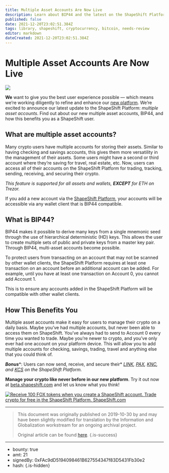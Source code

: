 ```yaml
---
title: Multiple Asset Accounts Are Now Live
description: Learn about BIP44 and the latest on the ShapeShift Platform.
published: false
date: 2021-12-20T23:02:51.384Z
tags: library, shapeshift, cryptocurrency, bitcoin, needs-review
editor: markdown
dateCreated: 2021-12-20T23:02:51.384Z
---
```


# Multiple Asset Accounts Are Now Live

![](https://assets.website-files.com/5e9a09610b7dce71f87f7f17/5e9f1cb0c70fa54fa7297048_0_6k-wgcObFPQYvflq-1%20(dragged).png)

**We** want to give you the best user experience possible — which means we’re working diligently to refine and enhance our [new platform](http://beta.shapeshift.com/). We’re excited to announce our latest update to the ShapeShift Platform: *multiple asset accounts*. Find out about our new multiple asset accounts, BIP44, and how this benefits you as a ShapeShift user.<br/> 

## What are multiple asset accounts?

Many crypto users have multiple accounts for storing their assets. Similar to having checking and savings accounts, this gives them more versatility in the management of their assets. Some users might have a second or third account where they’re saving for travel, real estate, etc. Now, users can access all of their accounts on the ShapeShift Platform for trading, tracking, sending, receiving, and securing their crypto.

*This feature is supported for all assets and wallets,* ***EXCEPT*** *for ETH on Trezor.*

If you add a new account via the [ShapeShift Platform](https://shapeshift.com/), your accounts will be accessible via any wallet client that is BIP44 compatible.<br/> 

## What is BIP44?

BIP44 makes it possible to derive many keys from a single mnemonic seed through the use of hierarchical deterministic (HD) keys. This allows the user to create multiple sets of public and private keys from a master key pair. Through BIP44, multi-asset accounts become possible.

To protect users from transacting on an account that may not be scanned by other wallet clients, the ShapeShift Platform requires at least one transaction on an account before an additional account can be added. For example, until you have at least one transaction on Account 0, you cannot add Account 1.

This is to ensure any accounts added in the ShapeShift Platform will be compatible with other wallet clients.<br/> 

## How This Benefits You

Multiple asset accounts make it easy for users to manage their crypto on a daily basis. Maybe you’ve had multiple accounts, but never been able to access them on ShapeShift. You’ve always had to send to Account 0 every time you wanted to trade. Maybe you’re newer to crypto, and you’ve only ever had one account on your platform device. This will allow you to add multiple accounts for checking, savings, trading, travel and anything else that you could think of.

***Bonus****: Users can now send, receive, and secure their* [*LINK*](https://coincap.io/assets/chainlink)*,* [*PAX*](https://coincap.io/assets/paxos-standard-token)*,* [*KNC*](https://coincap.io/assets/kyber-network)*, and* [*KCS*](https://coincap.io/assets/kucoin-shares) *on the ShapeShift Platform.*

**Manage your crypto like never before in our new platform**. Try it out now at [beta.shapeshift.com](http://beta.shapeshift.com/) and let us know what you think!<br/> 

[![Receive 100 FOX tokens when you create a ShapeShift account. Trade crypto for free in the ShapeShift Platform. ShapeShift.com](https://assets.website-files.com/5e9a09610b7dce71f87f7f17/5e9f1cd6888b90ed9991f27d_1*tSDEyI4_ey4pCktaxeODvw.png)](http://beta.shapeshift.com) 

---

> This document was originally published on 2019-10-30 by  and may have been slightly modified for translation by the Information and Globalization workstream for an ongoing archival project.
>
> Original article can be found [here](https://shapeshift.com/library/multiple-asset-accounts-are-now-live).
{.is-success}

---

- bounty: true
- amt: 21
- signedBy: 0xFAc9dD5194098461B627554347f83D5431Fb30e2
- hash: 
{.is-hidden}